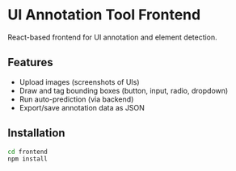 # UI Annotation Tool Frontend

React-based frontend for UI annotation and element detection.

## Features

- Upload images (screenshots of UIs)
- Draw and tag bounding boxes (button, input, radio, dropdown)
- Run auto-prediction (via backend)
- Export/save annotation data as JSON

## Installation

```bash
cd frontend
npm install